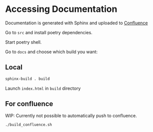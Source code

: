 # Accessing Documentation

Documentation is generated with Sphinx and uploaded to [Confluence](https://confluence.edu-sharing.net/confluence/display/OEDE/Technische+Dokumentation)

Go to `src` and install poetry dependencies.

Start poetry shell.

Go to `docs` and choose which build you want:

## Local

```bash
sphinx-build . build
```

Launch `index.html` in `build` directory

## For confluence

WIP: Currently not possible to automatically push to confluence.

```bash
./build_confluence.sh
```
